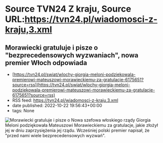 # Source TVN24 Z kraju, Source URL:https://tvn24.pl/wiadomosci-z-kraju,3.xml

## Morawiecki gratuluje i pisze o "bezprecedensowych wyzwaniach", nowa premier Włoch odpowiada
 - [https://tvn24.pl/swiat/wlochy-giorgia-meloni-podziekowala-premierowi-mateuszowi-morawieckiemu-za-gratulacje-6175651?source=rss](https://tvn24.pl/swiat/wlochy-giorgia-meloni-podziekowala-premierowi-mateuszowi-morawieckiemu-za-gratulacje-6175651?source=rss)
 - RSS feed: https://tvn24.pl/wiadomosci-z-kraju,3.xml
 - date published: 2022-10-22 19:56:43+00:00
 - tags: None

<img alt="Morawiecki gratuluje i pisze o " src="https://tvn24.pl/najnowsze/cdn-zdjecie-dvo90k-giorgia-meloni-6175654/alternates/LANDSCAPE_1280" />
    Nowa szefowa włoskiego rządy Giorgia Meloni podziękowała Mateuszowi Morawieckiemu za gratulacje, jakie złożył jej w dniu zaprzysiężenia jej rządu. Wcześniej polski premier napisał, że "przed nami wiele bezprecedensowych wyzwań".
